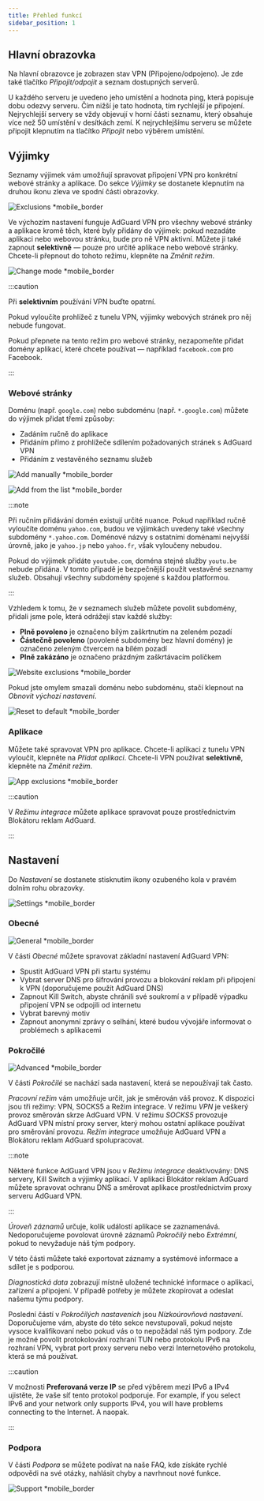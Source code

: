 ```yaml
---
title: Přehled funkcí
sidebar_position: 1
---
```


## Hlavní obrazovka

Na hlavní obrazovce je zobrazen stav VPN (Připojeno/odpojeno). Je zde také tlačítko *Připojit/odpojit* a seznam dostupných serverů.

U každého serveru je uvedeno jeho umístění a hodnota ping, která popisuje dobu odezvy serveru. Čím nižší je tato hodnota, tím rychlejší je připojení. Nejrychlejší servery se vždy objevují v horní části seznamu, který obsahuje více než 50 umístění v desítkách zemí. K nejrychlejšímu serveru se můžete připojit klepnutím na tlačítko *Připojit* nebo výběrem umístění.

## Výjimky

Seznamy výjimek vám umožňují spravovat připojení VPN pro konkrétní webové stránky a aplikace. Do sekce *Výjimky* se dostanete klepnutím na druhou ikonu zleva ve spodní části obrazovky.

![Exclusions *mobile_border](https://cdn.adtidy.org/content/kb/vpn/android/exclusions.jpg)

Ve výchozím nastavení funguje AdGuard VPN pro všechny webové stránky a aplikace kromě těch, které byly přidány do výjimek: pokud nezadáte aplikaci nebo webovou stránku, bude pro ně VPN aktivní. Můžete ji také zapnout **selektivně** — pouze pro určité aplikace nebo webové stránky. Chcete-li přepnout do tohoto režimu, klepněte na *Změnit režim*.

![Change mode *mobile_border](https://cdn.adtidy.org/content/kb/vpn/android/change_mode.jpg)

:::caution

Při **selektivním** používání VPN buďte opatrní.

Pokud vyloučíte prohlížeč z tunelu VPN, výjimky webových stránek pro něj nebude fungovat.

Pokud přepnete na tento režim pro webové stránky, nezapomeňte přidat domény aplikací, které chcete používat — například `facebook.com` pro Facebook.

:::

### Webové stránky

Doménu (např. `google.com`) nebo subdoménu (např. `*.google.com`) můžete do výjimek přidat třemi způsoby:

- Zadáním ručně do aplikace
- Přidáním přímo z prohlížeče sdílením požadovaných stránek s AdGuard VPN
- Přidáním z vestavěného seznamu služeb

![Add manually *mobile_border](https://cdn.adtidy.org/content/kb/vpn/android/manually.jpg)

![Add from the list *mobile_border](https://cdn.adtidy.org/content/kb/vpn/android/from_list.jpg)

:::note

Při ručním přidávání domén existují určité nuance. Pokud například ručně vyloučíte doménu `yahoo.com`, budou ve výjimkách uvedeny také všechny subdomény `*.yahoo.com`. Doménové názvy s ostatními doménami nejvyšší úrovně, jako je `yahoo.jp` nebo `yahoo.fr`, však vyloučeny nebudou.

Pokud do výjimek přidáte `youtube.com`, doména stejné služby `youtu.be` nebude přidána. V tomto případě je bezpečnější použít vestavěné seznamy služeb. Obsahují všechny subdomény spojené s každou platformou.

:::

Vzhledem k tomu, že v seznamech služeb můžete povolit subdomény, přidali jsme pole, která odrážejí stav každé služby:

- **Plně povoleno** je označeno bílým zaškrtnutím na zeleném pozadí
- **Částečně povoleno** (povolené subdomény bez hlavní domény) je označeno zeleným čtvercem na bílém pozadí
- **Plně zakázáno** je označeno prázdným zaškrtávacím políčkem

![Website exclusions *mobile_border](https://cdn.adtidy.org/content/kb/vpn/android/websites.png)

Pokud jste omylem smazali doménu nebo subdoménu, stačí klepnout na *Obnovit výchozí nastavení*.

![Reset to default *mobile_border](https://cdn.adtidy.org/content/kb/vpn/android/reset.jpg)

### Aplikace

Můžete také spravovat VPN pro aplikace. Chcete-li aplikaci z tunelu VPN vyloučit, klepněte na *Přidat aplikaci*. Chcete-li VPN používat **selektivně**, klepněte na *Změnit režim*.

![App exclusions *mobile_border](https://cdn.adtidy.org/content/kb/vpn/android/apps.jpg)

:::caution

V *Režimu integrace* můžete aplikace spravovat pouze prostřednictvím Blokátoru reklam AdGuard.

:::

## Nastavení

Do *Nastavení* se dostanete stisknutím ikony ozubeného kola v pravém dolním rohu obrazovky.

![Settings *mobile_border](https://cdn.adtidy.org/content/kb/vpn/android/settings.jpg)

### Obecné

![General *mobile_border](https://cdn.adtidy.org/content/kb/vpn/android/general.jpg)

V části *Obecné* můžete spravovat základní nastavení AdGuard VPN:

- Spustit AdGuard VPN při startu systému
- Vybrat server DNS pro šifrování provozu a blokování reklam při připojení k VPN (doporučujeme použít AdGuard DNS)
- Zapnout Kill Switch, abyste chránili své soukromí a v případě výpadku připojení VPN se odpojili od internetu
- Vybrat barevný motiv
- Zapnout anonymní zprávy o selhání, které budou vývojáře informovat o problémech s aplikacemi

### Pokročilé

![Advanced *mobile_border](https://cdn.adtidy.org/content/kb/vpn/android/advanced.png)

V části *Pokročilé* se nachází sada nastavení, která se nepoužívají tak často.

*Pracovní režim* vám umožňuje určit, jak je směrován váš provoz. K dispozici jsou tři režimy: VPN, SOCKS5 a Režim integrace. V režimu *VPN* je veškerý provoz směrován skrze AdGuard VPN. V režimu *SOCKS5* provozuje AdGuard VPN místní proxy server, který mohou ostatní aplikace používat pro směrování provozu. *Režim integrace* umožňuje AdGuard VPN a Blokátoru reklam AdGuard spolupracovat.

:::note

Některé funkce AdGuard VPN jsou v *Režimu integrace* deaktivovány: DNS servery, Kill Switch a výjimky aplikací. V aplikaci Blokátor reklam AdGuard můžete spravovat ochranu DNS a směrovat aplikace prostřednictvím proxy serveru AdGuard VPN.

:::

*Úroveň záznamů* určuje, kolik událostí aplikace se zaznamenává. Nedoporučujeme povolovat úrovně záznamů *Pokročilý* nebo *Extrémní*, pokud to nevyžaduje náš tým podpory.

V této části můžete také exportovat záznamy a systémové informace a sdílet je s podporou.

*Diagnostická data* zobrazují místně uložené technické informace o aplikaci, zařízení a připojení. V případě potřeby je můžete zkopírovat a odeslat našemu týmu podpory.

Poslední částí v *Pokročilých nastaveních* jsou *Nízkoúrovňová nastavení*. Doporučujeme vám, abyste do této sekce nevstupovali, pokud nejste vysoce kvalifikovaní nebo pokud vás o to nepožádal náš tým podpory. Zde je možné povolit protokolování rozhraní TUN nebo protokolu IPv6 na rozhraní VPN, vybrat port proxy serveru nebo verzi Internetového protokolu, která se má používat.

:::caution

V možnosti **Preferovaná verze IP** se před výběrem mezi IPv6 a IPv4 ujistěte, že vaše síť tento protokol podporuje. For example, if you select IPv6 and your network only supports IPv4, you will have problems connecting to the Internet. A naopak.

:::

### Podpora

V části *Podpora* se můžete podívat na naše FAQ, kde získáte rychlé odpovědi na své otázky, nahlásit chyby a navrhnout nové funkce.

![Support *mobile_border](https://cdn.adtidy.org/content/kb/vpn/android/support.jpg)
